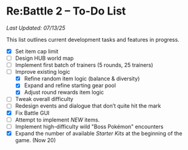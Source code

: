 # Re:Battle 2 – To-Do List  
*Last Updated: 07/13/25*

This list outlines current development tasks and features in progress.

- [x] Set item cap limit  
- [ ] Design HUB world map  
- [ ] Implement first batch of trainers (5 rounds, 25 trainers)  
- [ ] Improve existing logic  
  - [x] Refine random item logic (balance & diversity)  
  - [x] Expand and refine starting gear pool  
  - [x] Adjust round rewards item logic  
- [ ] Tweak overall difficulty  
- [ ] Redesign events and dialogue that don’t quite hit the mark  
- [x] Fix Battle GUI
- [ ] Attempt to implement *NEW* items.
- [ ] Implement high-difficulty wild "Boss Pokémon" encounters
- [x] Expand the number of available *Starter Kits* at the beginning of the game. (Now 20)